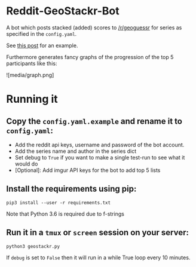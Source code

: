 # Reddit-GeoStackr-Bot

A bot which posts stacked (added) scores to [/r/geoguessr](https://reddit.com/r/geoguessr) for series as specified in the `config.yaml`.

See [this post](https://www.reddit.com/r/geoguessr/comments/jcs257/3_october_streak_stacker_7/g9373r3?utm_source=share&utm_medium=web2x&context=3) for an example.

Furthermore generates fancy graphs of the progression of the top 5 participants like this:

![media/graph.png]


# Running it

## Copy the `config.yaml.example` and rename it to `config.yaml`:

* Add the reddit api keys, username and password of the bot account.
* Add the series name and author in the series dict
* Set debug to `True` if you want to make a single test-run to see what it would do
* [Optional]: Add imgur API keys for the bot to add top 5 lists

## Install the requirements using pip:

`pip3 install --user -r requirements.txt`

Note that Python 3.6 is required due to f-strings

## Run it in a `tmux` or `screen` session on your server:

`python3 geostackr.py`

If `debug` is set to `False` then it will run in a while True loop every 10 minutes.
